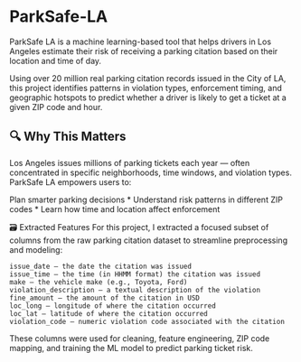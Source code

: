 # ParkSafe-LA

ParkSafe LA is a machine learning-based tool that helps drivers in Los Angeles estimate their risk of receiving a parking citation based on their location and time of day.

Using over 20 million real parking citation records issued in the City of LA, this project identifies patterns in violation types, enforcement timing, and geographic hotspots to predict whether a driver is likely to get a ticket at a given ZIP code and hour.

## 🔍 Why This Matters
Los Angeles issues millions of parking tickets each year — often concentrated in specific neighborhoods, time windows, and violation types. ParkSafe LA empowers users to:

Plan smarter parking decisions
    * Understand risk patterns in different ZIP codes
    * Learn how time and location affect enforcement

🗃️ Extracted Features
For this project, I extracted a focused subset of columns from the raw parking citation dataset to streamline preprocessing and modeling:

    issue_date – the date the citation was issued
    issue_time – the time (in HHMM format) the citation was issued
    make – the vehicle make (e.g., Toyota, Ford)
    violation_description – a textual description of the violation
    fine_amount – the amount of the citation in USD
    loc_long – longitude of where the citation occurred
    loc_lat – latitude of where the citation occurred
    violation_code – numeric violation code associated with the citation
These columns were used for cleaning, feature engineering, ZIP code mapping, and training the ML model to predict parking ticket risk.